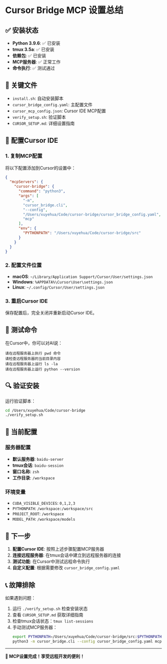 # Cursor Bridge MCP 设置总结

## ✅ 安装状态
- **Python 3.9.6**: ✅ 已安装
- **tmux 3.5a**: ✅ 已安装
- **依赖包**: ✅ 已安装
- **MCP服务器**: ✅ 正常工作
- **命令执行**: ✅ 测试通过

## 📁 关键文件
- `install.sh`: 自动安装脚本
- `cursor_bridge_config.yaml`: 主配置文件
- `cursor_mcp_config.json`: Cursor IDE MCP配置
- `verify_setup.sh`: 验证脚本
- `CURSOR_SETUP.md`: 详细设置指南

## 🔧 配置Cursor IDE

### 1. 复制MCP配置
将以下配置添加到Cursor的设置中：

```json
{
  "mcpServers": {
    "cursor-bridge": {
      "command": "python3",
      "args": [
        "-m", 
        "cursor_bridge.cli", 
        "--config", 
        "/Users/xuyehua/Code/cursor-bridge/cursor_bridge_config.yaml",
        "mcp"
      ],
      "env": {
        "PYTHONPATH": "/Users/xuyehua/Code/cursor-bridge/src"
      }
    }
  }
}
```

### 2. 配置文件位置
- **macOS**: `~/Library/Application Support/Cursor/User/settings.json`
- **Windows**: `%APPDATA%\Cursor\User\settings.json`
- **Linux**: `~/.config/Cursor/User/settings.json`

### 3. 重启Cursor IDE
保存配置后，完全关闭并重新启动Cursor IDE。

## 🧪 测试命令

在Cursor中，你可以对AI说：

```
请在远程服务器上执行 pwd 命令
请检查远程服务器的当前目录内容
请在远程服务器上运行 ls -la
请在远程服务器上运行 python --version
```

## 🔍 验证安装

运行验证脚本：
```bash
cd /Users/xuyehua/Code/cursor-bridge
./verify_setup.sh
```

## 📝 当前配置

### 服务器配置
- **默认服务器**: `baidu-server`
- **tmux会话**: `baidu-session`
- **窗口名称**: `zsh`
- **工作目录**: `/workspace`

### 环境变量
- `CUDA_VISIBLE_DEVICES`: `0,1,2,3`
- `PYTHONPATH`: `/workspace:/workspace/src`
- `PROJECT_ROOT`: `/workspace`
- `MODEL_PATH`: `/workspace/models`

## 🚀 下一步

1. **配置Cursor IDE**: 按照上述步骤配置MCP服务器
2. **连接远程服务器**: 在tmux会话中建立到远程服务器的连接
3. **测试功能**: 在Cursor中测试远程命令执行
4. **自定义配置**: 根据需要修改 `cursor_bridge_config.yaml`

## 📞 故障排除

如果遇到问题：
1. 运行 `./verify_setup.sh` 检查安装状态
2. 查看 `CURSOR_SETUP.md` 获取详细指南
3. 检查tmux会话状态：`tmux list-sessions`
4. 手动测试MCP服务器：
   ```bash
   export PYTHONPATH=/Users/xuyehua/Code/cursor-bridge/src:$PYTHONPATH
   python3 -m cursor_bridge.cli --config cursor_bridge_config.yaml mcp
   ```

---

**🎉 MCP设置完成！享受远程开发的便利！** 